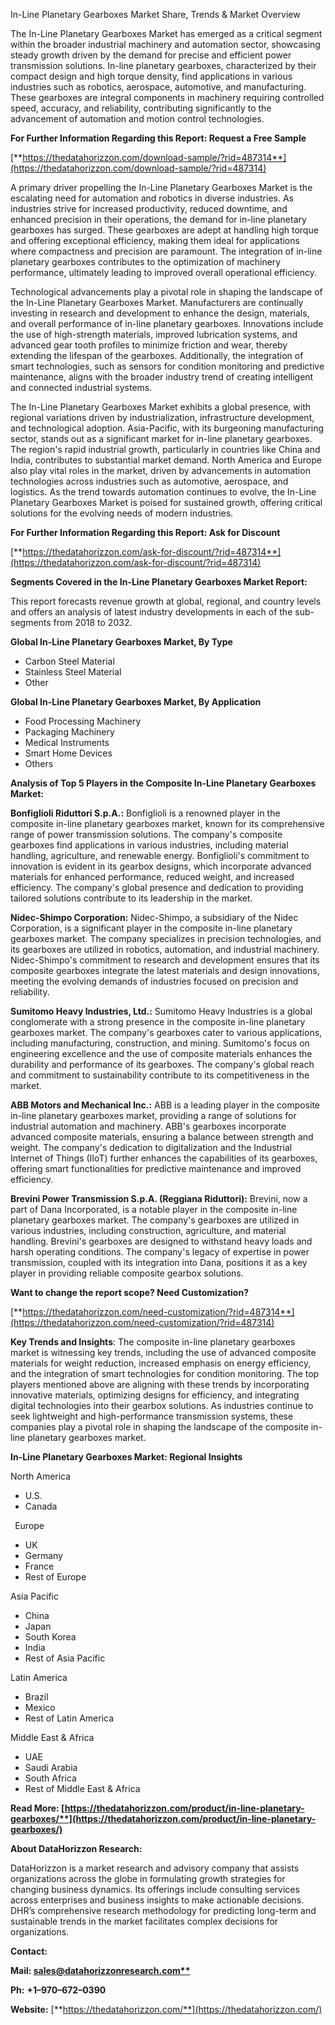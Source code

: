 ﻿In-Line Planetary Gearboxes Market Share, Trends & Market Overview

The In-Line Planetary Gearboxes Market has emerged as a critical segment within the broader industrial machinery and automation sector, showcasing steady growth driven by the demand for precise and efficient power transmission solutions. In-line planetary gearboxes, characterized by their compact design and high torque density, find applications in various industries such as robotics, aerospace, automotive, and manufacturing. These gearboxes are integral components in machinery requiring controlled speed, accuracy, and reliability, contributing significantly to the advancement of automation and motion control technologies.

**For Further Information Regarding this Report: Request a Free Sample**

[**https://thedatahorizzon.com/download-sample/?rid=487314**](https://thedatahorizzon.com/download-sample/?rid=487314)

A primary driver propelling the In-Line Planetary Gearboxes Market is the escalating need for automation and robotics in diverse industries. As industries strive for increased productivity, reduced downtime, and enhanced precision in their operations, the demand for in-line planetary gearboxes has surged. These gearboxes are adept at handling high torque and offering exceptional efficiency, making them ideal for applications where compactness and precision are paramount. The integration of in-line planetary gearboxes contributes to the optimization of machinery performance, ultimately leading to improved overall operational efficiency.

Technological advancements play a pivotal role in shaping the landscape of the In-Line Planetary Gearboxes Market. Manufacturers are continually investing in research and development to enhance the design, materials, and overall performance of in-line planetary gearboxes. Innovations include the use of high-strength materials, improved lubrication systems, and advanced gear tooth profiles to minimize friction and wear, thereby extending the lifespan of the gearboxes. Additionally, the integration of smart technologies, such as sensors for condition monitoring and predictive maintenance, aligns with the broader industry trend of creating intelligent and connected industrial systems.

The In-Line Planetary Gearboxes Market exhibits a global presence, with regional variations driven by industrialization, infrastructure development, and technological adoption. Asia-Pacific, with its burgeoning manufacturing sector, stands out as a significant market for in-line planetary gearboxes. The region's rapid industrial growth, particularly in countries like China and India, contributes to substantial market demand. North America and Europe also play vital roles in the market, driven by advancements in automation technologies across industries such as automotive, aerospace, and logistics. As the trend towards automation continues to evolve, the In-Line Planetary Gearboxes Market is poised for sustained growth, offering critical solutions for the evolving needs of modern industries.

**For Further Information Regarding this Report: Ask for Discount**

[**https://thedatahorizzon.com/ask-for-discount/?rid=487314**](https://thedatahorizzon.com/ask-for-discount/?rid=487314)

**Segments Covered in the In-Line Planetary Gearboxes Market Report:**

This report forecasts revenue growth at global, regional, and country levels and offers an analysis of latest industry developments in each of the sub-segments from 2018 to 2032.

**Global In-Line Planetary Gearboxes Market, By Type**

- Carbon Steel Material
- Stainless Steel Material
- Other

**Global In-Line Planetary Gearboxes Market, By Application**

- Food Processing Machinery
- Packaging Machinery
- Medical Instruments
- Smart Home Devices
- Others

**Analysis of Top 5 Players in the Composite In-Line Planetary Gearboxes Market:**

**Bonfiglioli Riduttori S.p.A.:** Bonfiglioli is a renowned player in the composite in-line planetary gearboxes market, known for its comprehensive range of power transmission solutions. The company's composite gearboxes find applications in various industries, including material handling, agriculture, and renewable energy. Bonfiglioli's commitment to innovation is evident in its gearbox designs, which incorporate advanced materials for enhanced performance, reduced weight, and increased efficiency. The company's global presence and dedication to providing tailored solutions contribute to its leadership in the market.

**Nidec-Shimpo Corporation:** Nidec-Shimpo, a subsidiary of the Nidec Corporation, is a significant player in the composite in-line planetary gearboxes market. The company specializes in precision technologies, and its gearboxes are utilized in robotics, automation, and industrial machinery. Nidec-Shimpo's commitment to research and development ensures that its composite gearboxes integrate the latest materials and design innovations, meeting the evolving demands of industries focused on precision and reliability.

**Sumitomo Heavy Industries, Ltd.:** Sumitomo Heavy Industries is a global conglomerate with a strong presence in the composite in-line planetary gearboxes market. The company's gearboxes cater to various applications, including manufacturing, construction, and mining. Sumitomo's focus on engineering excellence and the use of composite materials enhances the durability and performance of its gearboxes. The company's global reach and commitment to sustainability contribute to its competitiveness in the market.

**ABB Motors and Mechanical Inc.:** ABB is a leading player in the composite in-line planetary gearboxes market, providing a range of solutions for industrial automation and machinery. ABB's gearboxes incorporate advanced composite materials, ensuring a balance between strength and weight. The company's dedication to digitalization and the Industrial Internet of Things (IIoT) further enhances the capabilities of its gearboxes, offering smart functionalities for predictive maintenance and improved efficiency.

**Brevini Power Transmission S.p.A. (Reggiana Riduttori):** Brevini, now a part of Dana Incorporated, is a notable player in the composite in-line planetary gearboxes market. The company's gearboxes are utilized in various industries, including construction, agriculture, and material handling. Brevini's gearboxes are designed to withstand heavy loads and harsh operating conditions. The company's legacy of expertise in power transmission, coupled with its integration into Dana, positions it as a key player in providing reliable composite gearbox solutions.

**Want to change the report scope? Need Customization?**

[**https://thedatahorizzon.com/need-customization/?rid=487314**](https://thedatahorizzon.com/need-customization/?rid=487314)

**Key Trends and Insights**: The composite in-line planetary gearboxes market is witnessing key trends, including the use of advanced composite materials for weight reduction, increased emphasis on energy efficiency, and the integration of smart technologies for condition monitoring. The top players mentioned above are aligning with these trends by incorporating innovative materials, optimizing designs for efficiency, and integrating digital technologies into their gearbox solutions. As industries continue to seek lightweight and high-performance transmission systems, these companies play a pivotal role in shaping the landscape of the composite in-line planetary gearboxes market.

**In-Line Planetary Gearboxes Market: Regional Insights**

North America

- U.S.
- Canada

` `Europe

- UK
- Germany
- France
- Rest of Europe

Asia Pacific

- China
- Japan
- South Korea
- India
- Rest of Asia Pacific

Latin America

- Brazil
- Mexico
- Rest of Latin America

Middle East & Africa

- UAE
- Saudi Arabia
- South Africa
- Rest of Middle East & Africa

**Read More: [https://thedatahorizzon.com/product/in-line-planetary-gearboxes/**](https://thedatahorizzon.com/product/in-line-planetary-gearboxes/)**


**About DataHorizzon Research:**

DataHorizzon is a market research and advisory company that assists organizations across the globe in formulating growth strategies for changing business dynamics. Its offerings include consulting services across enterprises and business insights to make actionable decisions. DHR’s comprehensive research methodology for predicting long-term and sustainable trends in the market facilitates complex decisions for organizations.

**Contact:**

**Mail: [sales@datahorizzonresearch.com**](mailto:sales@datahorizzonresearch.com)**

**Ph:** **+1–970–672–0390**

**Website:** [**https://thedatahorizzon.com/**](https://thedatahorizzon.com/)


